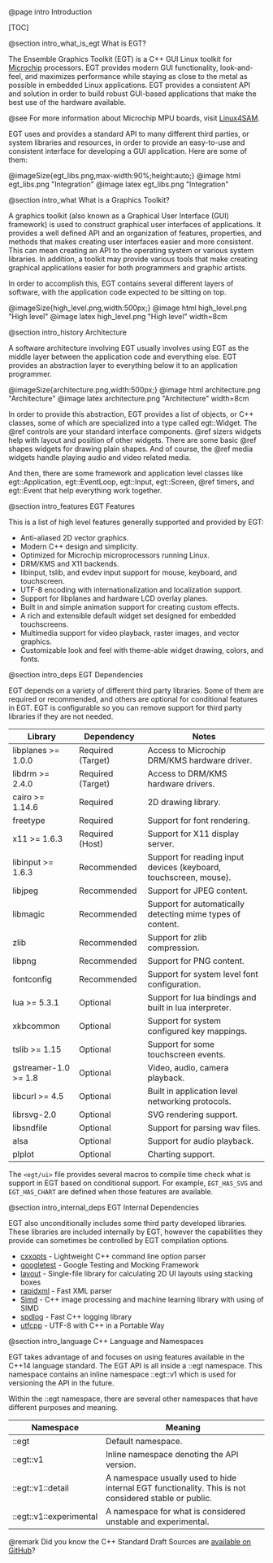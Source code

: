 @page intro Introduction

[TOC]

@section intro_what_is_egt What is EGT?

The Ensemble Graphics Toolkit (EGT) is a C++ GUI Linux toolkit for
[Microchip](https://www.microchip.com/) processors.  EGT provides
modern GUI functionality, look-and-feel, and maximizes performance while staying
as close to the metal as possible in embedded Linux applications. EGT provides a
consistent API and solution in order to build robust GUI-based applications
that make the best use of the hardware available.

@see For more information about Microchip MPU boards, visit
[Linux4SAM](https://www.linux4sam.org).

EGT uses and provides a standard API to many different third parties, or system
libraries and resources, in order to provide an easy-to-use and consistent
interface for developing a GUI application.  Here are some of them:

@imageSize{egt_libs.png,max-width:90%;height:auto;}
@image html egt_libs.png "Integration"
@image latex egt_libs.png "Integration"


@section intro_what What is a Graphics Toolkit?

A graphics toolkit (also known as a Graphical User Interface (GUI) framework) is
used to construct graphical user interfaces of applications.  It provides a
well defined API and an organization of features, properties, and methods that
makes creating user interfaces easier and more consistent. This can mean
creating an API to the operating system or various system libraries.  In
addition, a toolkit may provide various tools that make creating graphical
applications easier for both programmers and graphic artists.

In order to accomplish this, EGT contains several different layers of software,
with the application code expected to be sitting on top.

@imageSize{high_level.png,width:500px;}
@image html high_level.png "High level"
@image latex high_level.png "High level" width=8cm

@section intro_history Architecture

A software architecture involving EGT usually involves using EGT as the middle
layer between the application code and everything else.  EGT provides an
abstraction layer to everything below it to an application programmer.

@imageSize{architecture.png,width:500px;}
@image html architecture.png "Architecture"
@image latex architecture.png "Architecture" width=8cm

In order to provide this abstraction, EGT provides a list of objects, or C++
classes, some of which are specialized into a type called egt::Widget. The @ref
controls are your standard interface components.  @ref sizers widgets help with
layout and position of other widgets.  There are some basic @ref shapes widgets
for drawing plain shapes.  And of course, the @ref media widgets handle playing
audio and video related media.

And then, there are some framework and application level classes like
egt::Application, egt::EventLoop, egt::Input, egt::Screen, @ref timers, and
egt::Event that help everything work together.

@section intro_features EGT Features

This is a list of high level features generally supported and provided by EGT:

- Anti-aliased 2D vector graphics.
- Modern C++ design and simplicity.
- Optimized for Microchip microprocessors running Linux.
- DRM/KMS and X11 backends.
- libinput, tslib, and evdev input support for mouse, keyboard, and touchscreen.
- UTF-8 encoding with internationalization and localization support.
- Support for libplanes and hardware LCD overlay planes.
- Built in and simple animation support for creating custom effects.
- A rich and extensible default widget set designed for embedded touchscreens.
- Multimedia support for video playback, raster images, and vector graphics.
- Customizable look and feel with theme-able widget drawing, colors, and fonts.

@section intro_deps EGT Dependencies

EGT depends on a variety of different third party libraries.  Some of them are
required or recommended, and others are optional for conditional features in
EGT.  EGT is configurable so you can remove support for third party libraries if
they are not needed.

Library              | Dependency        | Notes
-------------------- | ----------------- | --------------
libplanes >= 1.0.0   | Required (Target) | Access to Microchip DRM/KMS hardware driver.
libdrm >= 2.4.0      | Required (Target) | Access to DRM/KMS hardware drivers.
cairo >= 1.14.6      | Required          | 2D drawing library.
freetype             | Required          | Support for font rendering.
x11 >= 1.6.3         | Required (Host)   | Support for X11 display server.
libinput >= 1.6.3    | Recommended       | Support for reading input devices (keyboard, touchscreen, mouse).
libjpeg              | Recommended       | Support for JPEG content.
libmagic             | Recommended       | Support for automatically detecting mime types of content.
zlib                 | Recommended       | Support for zlib compression.
libpng               | Recommended       | Support for PNG content.
fontconfig           | Recommended       | Support for system level font configuration.
lua >= 5.3.1         | Optional          | Support for lua bindings and built in lua interpreter.
xkbcommon            | Optional          | Support for system configured key mappings.
tslib >= 1.15        | Optional          | Support for some touchscreen events.
gstreamer-1.0 >= 1.8 | Optional          | Video, audio, camera playback.
libcurl >= 4.5       | Optional          | Built in application level networking protocols.
librsvg-2.0          | Optional          | SVG rendering support.
libsndfile           | Optional          | Support for parsing wav files.
alsa                 | Optional          | Support for audio playback.
plplot               | Optional          | Charting support.

The `<egt/ui>` file provides several macros to compile time check what is support
in EGT based on conditional support.  For example, `EGT_HAS_SVG` and `EGT_HAS_CHART`
are defined when those features are available.

@section intro_internal_deps EGT Internal Dependencies

EGT also unconditionally includes some third party developed libraries.  These
libraries are included internally by EGT, however the capabilities they provide
can sometimes be controlled by EGT compilation options.

- [cxxopts](https://github.com/jarro2783/cxxopts) - Lightweight C++ command line option parser
- [googletest](https://github.com/google/googletest) - Google Testing and Mocking Framework
- [layout](https://github.com/randrew/layout) - Single-file library for calculating 2D UI layouts using stacking boxes
- [rapidxml](http://rapidxml.sourceforge.net/) - Fast XML parser
- [Simd](https://github.com/ermig1979/Simd) - C++ image processing and machine learning library with using of SIMD
- [spdlog](https://github.com/gabime/spdlog) - Fast C++ logging library
- [utfcpp](http://utfcpp.sourceforge.net/) - UTF-8 with C++ in a Portable Way

@section intro_language C++ Language and Namespaces

EGT takes advantage of and focuses on using features available in the C++14
language standard.  The EGT API is all inside a ::egt namespace.  This
namespace contains an inline namespace ::egt::v1 which is used for versioning
the API in the future.

Within the ::egt namespace, there are several other namespaces that have
different purposes and meaning.

Namespace                 | Meaning
------------------------- | -------------
::egt                     | Default namespace.
::egt::v1                 | Inline namespace denoting the API version.
::egt::v1::detail         | A namespace usually used to hide internal EGT functionality.  This is not considered stable or public.
::egt::v1::experimental   | A namespace for what is considered unstable and experimental.

@remark Did you know the C++ Standard Draft Sources are [available on GitHub](https://github.com/cplusplus/draft)?
